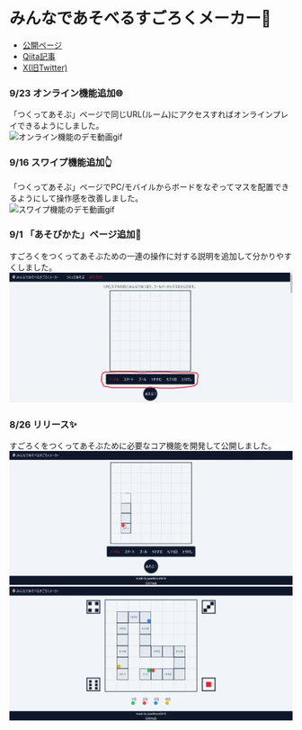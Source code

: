 # みんなであそべるすごろくメーカー🎲

- [公開ページ](https://everyone-sugoroku-maker.deno.dev)
- [Qiita記事](https://qiita.com/poeMoon/items/973871f647ad5c351d5d)
- [X(旧Twitter)](https://x.com/_poeMoon_)

### 9/23 オンライン機能追加🌐

「つくってあそぶ」ページで同じURL(ルーム)にアクセスすればオンラインプレイできるようにしました。<br>
![オンライン機能のデモ動画gif](./static/readme/online-play-demo.gif)

### 9/16 スワイプ機能追加👆

「つくってあそぶ」ページでPC/モバイルからボードをなぞってマスを配置できるようにして操作感を改善しました。<br>
![スワイプ機能のデモ動画gif](./static/readme/swipe-demo.gif)

### 9/1 「あそびかた」ページ追加📄

すごろくをつくってあそぶための一連の操作に対する説明を追加して分かりやすくしました。<br>
![「あそびかた」ページの画像](./static/readme/usage.webp)

### 8/26 リリース✨

すごろくをつくってあそぶために必要なコア機能を開発して公開しました。<br>
![「つくってあそぶ」ページのつくるときの画像](./static/readme/making.webp)
![「つくってあそぶ」ページのあそぶときの画像](./static/readme/playing.webp)

